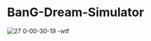 # BanG-Dream-Simulator
![27 0-00-30-19 -wtf](https://user-images.githubusercontent.com/40117823/41191331-ca0bb3c0-6c28-11e8-88f5-aa694274d7d3.png)

